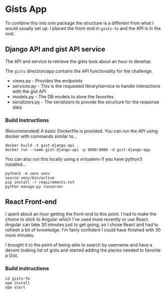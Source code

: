 # Gists App

To combine this into one package the structure is a different from what I would usually set up.   I placed the front-end
in `gists-fe` and the API is in the root.

## Django API and gist API service

The API and service to retrieve the gists took about an hour to develop.

The `gists` direction/app contains the API functionality for the challenge.   

* views.py - Provides the endpoints
* services.py - This is the requested library/service to handle interactions with the gist API
* models.py - The DB models to store the favorites
* serializers.py - The serializers to provide the structure for the response data

### Build Instructions

(Recommended) A basic Dockerfile is provided.   You can run the API using docker with commands similar to...

```
docker build -t gist-django-api .
docker run --name gist-django-api -p 8000:8000 -d gist-django-app
```

You can also run this locally using a virtualenv if you have python3 installed...

```
python3 -m venv venv
source venv/bin/active
pip install -r requirements.txt
python manage.py runserver
```

## React Front-end

I spent about an hour getting the front-end to this point.  I had to make the choice to stick to Angular which I've used
more recently or use React.   Angular can take 30 minutes just to get going, so I chose React and had to refresh a bit of
knowledge.  I'm fairly confident I could have finished with 30 more minutes. 

I brought it to the point of being able to search by username and have a decent looking list of gists and started 
adding the pieces needed to favorite a Gist.

### Build instructions

```
cd gists-fe
npm install
npm start
```
